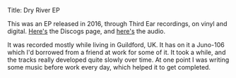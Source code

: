 Title: Dry River EP

This was an EP released in 2016, through Third Ear recordings, on vinyl and
digital.  [Here's](https://www.discogs.com/sell/release/9041283) the Discogs
page, and
[here's](https://soundcloud.com/third-ear-recordings/sets/ged-dry-river-ep) the
audio.

It was recorded mostly while living in Guildford, UK. It has on it a Juno-106
which I'd borrowed from a friend at work for some of it. It took a while, and
the tracks really developed quite slowly over time. At one point I was writing
some music before work every day, which helped it to get completed.
